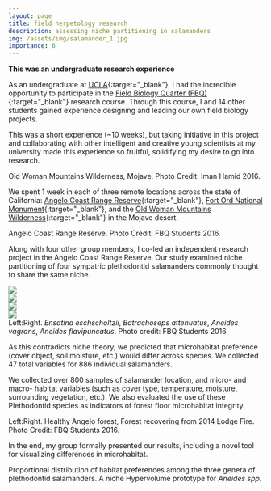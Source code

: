 ```yaml
---
layout: page
title: field herpetology research
description: assessing niche partitioning in salamanders
img: /assets/img/salamander_1.jpg
importance: 6
---
```


**This was an undergraduate research experience**

As an undergraduate at [UCLA](https://www.ucla.edu/){:target="_blank"}, I had the incredible opportunity to participate in the [Field Biology Quarter (FBQ)](https://www.eeb.ucla.edu/field-biology-quarter/){:target="_blank"} research course. Through this course, I and 14 other students gained experience designing and leading our own field biology projects.

This was a short experience (~10 weeks), but taking initiative in this project and collaborating with other intelligent and creative young scientists at my university made this experience so fruitful, solidifying my desire to go into research.

<div class="row">
    <div class="col-sm mt-3 mt-md-0">
        <img class="img-fluid rounded z-depth-1" src="{{ '/assets/img/mojave.jpg' | relative_url }}" alt="" title="mojave"/>
    </div>
</div>
<div class="caption">
    Old Woman Mountains Wilderness, Mojave. Photo Credit: Iman Hamid 2016.
</div>

We spent 1 week in each of three remote locations across the state of California: [Angelo Coast Range Reserve](https://angelo.berkeley.edu/){:target="_blank"}, [Fort Ord National Monument](https://www.blm.gov/programs/national-conservation-lands/california/fort-ord-national-monument){:target="_blank"}, and the [Old Woman Mountains Wilderness](https://www.blm.gov/visit/old-woman-mountains-wilderness){:target="_blank"} in the Mojave desert.

<div class="row">
    <div class="col-sm mt-3 mt-md-0">
        <img class="img-fluid rounded z-depth-1" src="{{ '/assets/img/angelopreserve.jpg' | relative_url }}" alt="" title="Angelo"/>
    </div>
</div>
<div class="caption">
    Angelo Coast Range Reserve. Photo Credit: FBQ Students 2016.
</div>

Along with four other group members, I co-led an independent research project in the Angelo Coast Range Reserve. Our study examined niche partitioning of four sympatric plethodontid salamanders commonly thought to share the same niche.

<div class="row mt-3">
    <div class="col-sm mt-3 mt-md-0">
        <img class="img-fluid rounded z-depth-1" src="{{ site.baseurl }}/assets/img/Ensatina_eschscholtzii.jpg">
    </div>
    <div class="col-sm mt-3 mt-md-0">
        <img class="img-fluid rounded z-depth-1" src="{{ site.baseurl }}/assets/img/Batrachoseps_attenuatus.jpg">
    </div>
    <div class="col-sm mt-3 mt-md-0">
        <img class="img-fluid rounded z-depth-1" src="{{ site.baseurl }}/assets/img/Aneides_vagrans.jpg">
    </div>
    <div class="col-sm mt-3 mt-md-0">
        <img class="img-fluid rounded z-depth-1" src="{{ site.baseurl }}/assets/img/Aneides_flavipunctatus.jpg">
    </div>
</div>
<div class="caption">
    Left:Right. <i>Ensatina eschscholtzii</i>, <i>Batrachoseps attenuatus</i>, <i>Aneides vagrans</i>, <i>Aneides flavipuncatus</i>. Photo credit: FBQ Students 2016
</div>

As this contradicts niche theory, we predicted that microhabitat preference (cover object, soil moisture, etc.) would differ across species. We collected 47 total variables for 886 individual salamanders. 

We collected over 800 samples of salamander location, and micro- and macro- habitat variables (such as cover type, temperature, moisture, surrounding vegetation, etc.). We also evaluated the use of these Plethodontid species as indicators of forest floor microhabitat integrity.

<div class="row justify-content-sm-center">
    <div class="col-sm-8 mt-3 mt-md-0">
        <img class="img-fluid rounded z-depth-1" src="{{ '/assets/img/angelo_healthyforest.jpg' | relative_url }}" alt="" title="healthy"/>
    </div>
    <div class="col-sm-4 mt-3 mt-md-0">
        <img class="img-fluid rounded z-depth-1" src="{{ '/assets/img/angelo_burnedforest.jpg' | relative_url }}" alt="" title="burned"/>
    </div>
</div>
<div class="caption">
    Left:Right. Healthy Angelo forest, Forest recovering from 2014 Lodge Fire. Photo Credit: FBQ Students 2016.
</div>

In the end, my group formally presented our results, including a novel tool for visualizing differences in microhabitat. 

<div class="row">
    <div class="col-sm mt-3 mt-md-0">
        <img class="img-fluid rounded z-depth-1" src="{{ '/assets/img/hypervolumes.jpg' | relative_url }}" alt="" title="hypervolume"/>
    </div>
</div>
<div class="caption">
    Proportional distribution of habitat preferences among the three genera of plethodontid salamanders. A niche Hypervolume prototype for <i>Aneides spp.</i>
</div>